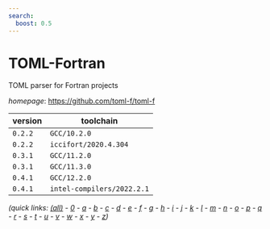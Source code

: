 ```yaml
---
search:
  boost: 0.5
---
```

# TOML-Fortran

TOML parser for Fortran projects

*homepage*: <https://github.com/toml-f/toml-f>

version | toolchain
--------|----------
``0.2.2`` | ``GCC/10.2.0``
``0.2.2`` | ``iccifort/2020.4.304``
``0.3.1`` | ``GCC/11.2.0``
``0.3.1`` | ``GCC/11.3.0``
``0.4.1`` | ``GCC/12.2.0``
``0.4.1`` | ``intel-compilers/2022.2.1``


*(quick links: [(all)](../index.md) - [0](../0/index.md) - [a](../a/index.md) - [b](../b/index.md) - [c](../c/index.md) - [d](../d/index.md) - [e](../e/index.md) - [f](../f/index.md) - [g](../g/index.md) - [h](../h/index.md) - [i](../i/index.md) - [j](../j/index.md) - [k](../k/index.md) - [l](../l/index.md) - [m](../m/index.md) - [n](../n/index.md) - [o](../o/index.md) - [p](../p/index.md) - [q](../q/index.md) - [r](../r/index.md) - [s](../s/index.md) - [t](../t/index.md) - [u](../u/index.md) - [v](../v/index.md) - [w](../w/index.md) - [x](../x/index.md) - [y](../y/index.md) - [z](../z/index.md))*

